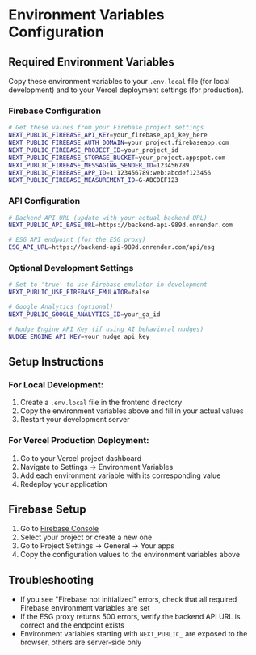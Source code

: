 # Environment Variables Configuration

## Required Environment Variables

Copy these environment variables to your `.env.local` file (for local development) and to your Vercel deployment settings (for production).

### Firebase Configuration
```bash
# Get these values from your Firebase project settings
NEXT_PUBLIC_FIREBASE_API_KEY=your_firebase_api_key_here
NEXT_PUBLIC_FIREBASE_AUTH_DOMAIN=your_project.firebaseapp.com
NEXT_PUBLIC_FIREBASE_PROJECT_ID=your_project_id
NEXT_PUBLIC_FIREBASE_STORAGE_BUCKET=your_project.appspot.com
NEXT_PUBLIC_FIREBASE_MESSAGING_SENDER_ID=123456789
NEXT_PUBLIC_FIREBASE_APP_ID=1:123456789:web:abcdef123456
NEXT_PUBLIC_FIREBASE_MEASUREMENT_ID=G-ABCDEF123
```

### API Configuration
```bash
# Backend API URL (update with your actual backend URL)
NEXT_PUBLIC_API_BASE_URL=https://backend-api-989d.onrender.com

# ESG API endpoint (for the ESG proxy)
ESG_API_URL=https://backend-api-989d.onrender.com/api/esg
```

### Optional Development Settings
```bash
# Set to 'true' to use Firebase emulator in development
NEXT_PUBLIC_USE_FIREBASE_EMULATOR=false

# Google Analytics (optional)
NEXT_PUBLIC_GOOGLE_ANALYTICS_ID=your_ga_id

# Nudge Engine API Key (if using AI behavioral nudges)
NUDGE_ENGINE_API_KEY=your_nudge_api_key
```

## Setup Instructions

### For Local Development:
1. Create a `.env.local` file in the frontend directory
2. Copy the environment variables above and fill in your actual values
3. Restart your development server

### For Vercel Production Deployment:
1. Go to your Vercel project dashboard
2. Navigate to Settings → Environment Variables
3. Add each environment variable with its corresponding value
4. Redeploy your application

## Firebase Setup
1. Go to [Firebase Console](https://console.firebase.google.com/)
2. Select your project or create a new one
3. Go to Project Settings → General → Your apps
4. Copy the configuration values to the environment variables above

## Troubleshooting
- If you see "Firebase not initialized" errors, check that all required Firebase environment variables are set
- If the ESG proxy returns 500 errors, verify the backend API URL is correct and the endpoint exists
- Environment variables starting with `NEXT_PUBLIC_` are exposed to the browser, others are server-side only
